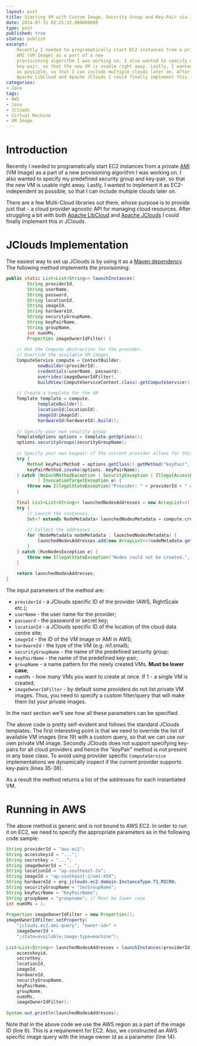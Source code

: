 ```yaml
---
layout: post
title: Starting VM with Custom Image, Security Group and Key-Pair via JClouds
date: 2014-07-31 02:25:32.000000000
type: post
published: true
status: publish
excerpt: 
    Recently I needed to programatically start EC2 instances from a private 
    AMI (VM Image) as a part of a new 
    provisioning algorithm I was working on. I also wanted to specify my predefined security group and 
    key-pair, so that the new VM is usable right away. Lastly, I wanted to implement it as EC2-independent 
    as possible, so that I can include multiple clouds later on. After struggling a bit with both 
    Apache LibCloud and Apache JClouds I could finally implement this in JClouds ...
categories:
- Java
tags:
- AWS
- Java
- JClouds
- Virtual Machine
- VM Image
---
```


# Introduction

Recently I needed to programatically start EC2 instances from a private 
[AMI](http://docs.aws.amazon.com/AWSEC2/latest/UserGuide/AMIs.html) (VM Image) as a part of a new 
provisioning algorithm I was working on. I also wanted to specify my predefined security group and 
key-pair, so that the new VM is usable right away. Lastly, I wanted to implement it as EC2-independent 
as possible, so that I can include multiple clouds later on.

There are a few Multi-Cloud libraries out there, whose purpose is to provide just that - a cloud 
provider agnostic API for managing cloud resources. After struggling a bit with both 
[Apache LibCloud](https://libcloud.apache.org/) and 
[Apache JClouds](https://jclouds.apache.org/) I could finally implement this in JClouds.



# JClouds Implementation

The easiest way to set up JClouds is by using it as a 
[Maven dependency](https://jclouds.apache.org/start/install/). 
The following method implements the provisioning:

```java
public static List<List<String>> launchInstances(
        String providerId,
        String userName,
        String password,
        String locationId,
        String imageId,
        String hardwareId,
        String securityGroupName,
        String keyPairName,
        String groupName,
        int numVMs,
        Properties imageOwnerIdFilter) {
 
    // Get the Compute abstraction for the provider.
    // Override the available VM images
    ComputeService compute = ContextBuilder.
            newBuilder(providerId).
            credentials(userName, password).
            overrides(imageOwnerIdFilter).
            buildView(ComputeServiceContext.class).getComputeService();
 
    // Create a template for the VM
    Template template = compute.
            templateBuilder().
            locationId(locationId).
            imageId(imageId).
            hardwareId(hardwareId).build();
 
    // Specify your own security group
    TemplateOptions options = template.getOptions();
    options.securityGroups(securityGroupName);
 
    // Specify your own keypair if the current provider allows for this
    try {
        Method keyPairMethod = options.getClass().getMethod("keyPair", String.class);
        keyPairMethod.invoke(options, keyPairName);
    } catch (NoSuchMethodException | SecurityException | IllegalAccessException | IllegalArgumentException
            | InvocationTargetException e) {
        throw new IllegalStateException("Provider: " + providerId + " does not support specifying key-pairs.", e);
    }
 
    final List<List<String>> launchedNodesAddresses = new ArrayList<>();
    try {
        // Launch the instances...
        Set<? extends NodeMetadata> launchedNodesMetadata = compute.createNodesInGroup(groupName, numVMs, template);
 
        // Collect the addresses ...
        for (NodeMetadata nodeMetadata : launchedNodesMetadata) {
            launchedNodesAddresses.add(new ArrayList<>(nodeMetadata.getPublicAddresses()));
        }
    } catch (RunNodesException e) {
        throw new IllegalStateException("Nodes could not be created.", e);
    }
 
    return launchedNodesAddresses;
}
```

The input parameters of the method are:

*   `providerId` - a JClouds specific ID of the provider (AWS, RightScale etc.);
*   `userName` - the user name for the provider;
*   `password` - the password or secret key;
*   `locationId` - a JClouds specific ID of the location of the cloud data centre site;
*   `imageId` - the ID of the VM Image or AMI in AWS;
*   `hardwareId` - the type of the VM (e.g. m1.small);
*   `securityGroupName` - the name of the predefined security group;
*   `keyPairName` - the name of the predefined key-pair;
*   `groupName` - a name pattern for the newly created VMs. **Must be lower case**;
*   `numVMs` - how many VMs you want to create at once. If 1 - a single VM is created;
*   `imageOwnerIdFilter` - by default some providers do not list private VM images. Thus, you need to specify a custom filter/query that will make them list your private images.

In the next section we'll see how all these parameters can be specified.

The above code is pretty self-evident and follows the standard JClouds templates. 
The first interesting point is that we need to override the list of available VM images 
(line 19) with a custom query, so that we can use our own private VM image. 
Secondly JClouds does not support specifying key-pairs for all cloud providers and hence the 
"keyPair" method is not present in any base class. To avoid using provider specific `ComputeService` 
implementations we dynamically inspect if the current provider supports key-pairs (lines 35-36).

As a result the method returns a list of the addresses for each instantiated VM.

# Running in AWS

The above method is generic and is not bound to AWS EC2. 
In order to run it on EC2, we need to specify the appropriate parameters as in the following code sample:

```java
String providerId = "aws-ec2";
String accesskeyid = "...";
String secretkey = "...";
String imageOwnerId = "...";
String locationId = "ap-southeast-2a";
String imageId = "ap-southeast-2/ami-XXX";
String hardwareId = org.jclouds.ec2.domain.InstanceType.T1_MICRO;
String securityGroupName = "SecGroupName";
String keyPairName = "KeyPairName";
String groupName = "groupname"; // Must be lower case
int numVMs = 1;
 
Properties imageOwnerIdFilter = new Properties();
imageOwnerIdFilter.setProperty(
    "jclouds.ec2.ami-query", "owner-id=" +
    imageOwnerId +
    ";state=available;image-type=machine");
 
List<List<String>> launchedNodesAddresses = launchInstances(providerId,
    accesskeyid,
    secretkey,
    locationId,
    imageId,
    hardwareId,
    securityGroupName,
    keyPairName,
    groupName,
    numVMs,
    imageOwnerIdFilter);
 
System.out.println(launchedNodesAddresses);
```

Note that in the above code we use the AWS region as a part of the image ID (line 6). 
This is a requirement for EC2. Also, we constructed an AWS specific image query with 
the image owner id as a parameter (line 14).
